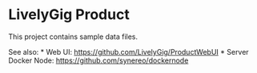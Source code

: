 # LivelyGig Product
This project contains sample data files.

See also:
    * Web UI: https://github.com/LivelyGig/ProductWebUI
    * Server Docker Node: https://github.com/synereo/dockernode
